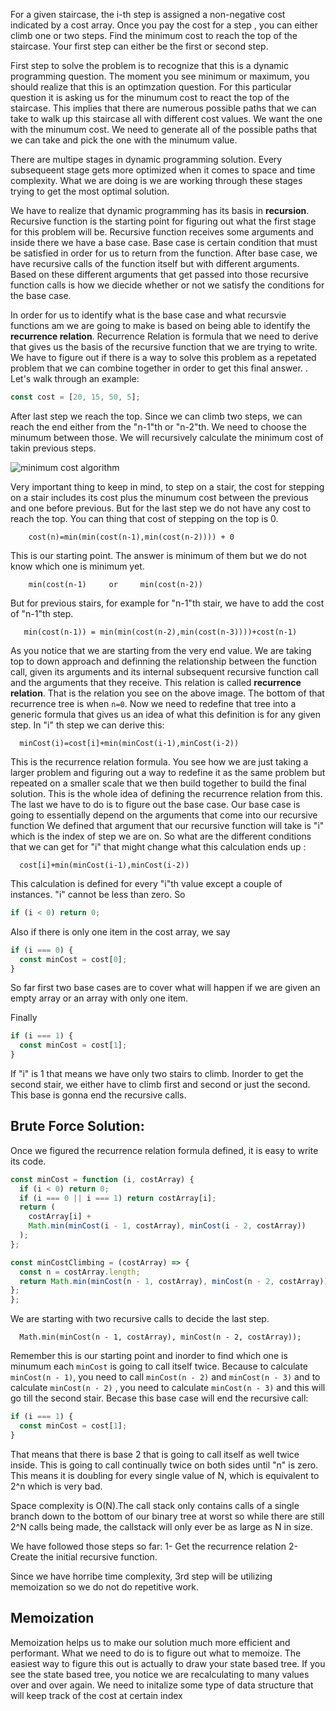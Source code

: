 For a given staircase, the i-th step is assigned a non-negative cost indicated by a cost array. Once you pay the cost for a step , you can either climb one or two steps. Find the minimum cost to reach the top of the staircase. Your first step can either be the first or second step.

First step to solve the problem is to recognize that this is a dynamic programming question. The moment you see minimum or maximum, you should realize that this is an optimzation question. For this particular question it is asking us for the minumum cost to react the top of the staircase. This implies that there are numerous possible paths that we can take to walk up this staircase all with different cost values. We want the one with the minumum cost. We need to generate all of the possible paths that we can take and pick the one with the minumum value.

There are multipe stages in dynamic programming solution. Every subsequeent stage gets more optimized when it comes to space and time complexity. What we are doing is we are working through these stages trying to get the most optimal solution.

We have to realize that dynamic programming has its basis in **recursion**. Recursive function is the starting point for figuring out what the first stage for this problem will be. Recursive function receives some arguments and inside there we have a base case. Base case is certain condition that must be satisfied in order for us to return from the function. After base case, we have recursive calls of the function itself but with different arguments. Based on these different arguments that get passed into those recursive function calls is how we diecide whether or not we satisfy the conditions for the base case.

In order for us to identify what is the base case and what recursvie functions am we are going to make is based on being able to identify the **recurrence relation**. Recurrence Relation is formula that we need to derive that gives us the basis of the recursive function that we are trying to write.
We have to figure out if there is a way to solve this problem as a repetated problem that we can combine together in order to get this final answer. . Let's walk through an example:

```js
const cost = [20, 15, 50, 5];
```

After last step we reach the top. Since we can climb two steps, we can reach the end either from the "n-1"th or "n-2"th. We need to choose the minumum between those. We will recursively calculate the minimum cost of takin previous steps.

![minimum cost algorithm](min-cost.png)

Very important thing to keep in mind, to step on a stair, the cost for stepping on a stair includes its cost plus the minumum cost between the previous and one before previous. But for the last step we do not have any cost to reach the top. You can thing that cost of stepping on the top is 0.

        cost(n)=min(min(cost(n-1),min(cost(n-2)))) + 0

This is our starting point. The answer is minimum of them but we do not know which one is minimum yet.

        min(cost(n-1)     or     min(cost(n-2))

But for previous stairs, for example for "n-1"th stair, we have to add the cost of "n-1"th step.

       min(cost(n-1)) = min(min(cost(n-2),min(cost(n-3))))+cost(n-1)

As you notice that we are starting from the very end value. We are taking top to down approach and definning the relationship between the function call, given its arguments and its internal subsequent recursive function call and the arguments that they receive. This relation is called **recurrence relation**. That is the relation you see on the above image. The bottom of that recurrence tree is when `n=0`. Now we need to redefine that tree into a generic formula that gives us an idea of what this definition is for any given step. In "i" th step we can derive this:

      minCost(i)=cost[i]+min(minCost(i-1),minCost(i-2))

This is the recurrence relation formula. You see how we are just taking a larger problem and figuring out a way to redefine it as the same problem but repeated on a smaller scale that we then build together to build the final solution. This is the whole idea of defining the recurrence relation from this. The last we have to do is to figure out the base case. Our base case is going to essentially depend on the arguments that come into our recursive function We defined that argument that our recursive function will take is "i" which is the index of step we are on. So what are the different conditions that we can get for "i" that might change what this calculation ends up :

      cost[i]+min(minCost(i-1),minCost(i-2))

This calculation is defined for every "i"th value except a couple of instances. "i" cannot be less than zero. So

```js
if (i < 0) return 0;
```

Also if there is only one item in the cost array, we say

```js
if (i === 0) {
  const minCost = cost[0];
}
```

So far first two base cases are to cover what will happen if we are given an empty array or an array with only one item.

Finally

```js
if (i === 1) {
  const minCost = cost[1];
}
```

If "i" is 1 that means we have only two stairs to climb. Inorder to get the second stair, we either have to climb first and second or just the second. This base is gonna end the recursive calls.

## Brute Force Solution:

Once we figured the recurrence relation formula defined, it is easy to write its code.

```js
const minCost = function (i, costArray) {
  if (i < 0) return 0;
  if (i === 0 || i === 1) return costArray[i];
  return (
    costArray[i] +
    Math.min(minCost(i - 1, costArray), minCost(i - 2, costArray))
  );
};
```

```js
const minCostClimbing = (costArray) => {
  const n = costArray.length;
  return Math.min(minCost(n - 1, costArray), minCost(n - 2, costArray));
};
};
```

We are starting with two recursive calls to decide the last step.

      Math.min(minCost(n - 1, costArray), minCost(n - 2, costArray));

Remember this is our starting point and inorder to find which one is minumum each `minCost` is going to call itself twice. Because to calculate `minCost(n - 1)`, you need to call `minCost(n - 2)` and `minCost(n - 3)` and to calculate `minCost(n - 2)` , you need to calculate `minCost(n - 3)` and this will go till the second stair. Becase this base case will end the recursive call:

```js
if (i === 1) {
  const minCost = cost[1];
}
```

That means that there is base 2 that is going to call itself as well twice inside. This is going to call continually twice on both sides until "n" is zero. This means it is doubling for every single value of N, which is equivalent to 2^n which is very bad.

Space complexity is O(N).The call stack only contains calls of a single branch down to the bottom of our binary tree at worst so while there are still 2^N calls being made, the callstack will only ever be as large as N in size.

We have followed those steps so far:
1- Get the recurrence relation
2- Create the initial recursive function.

Since we have horribe time complexity, 3rd step will be utilizing memoization so we do not do repetitive work.

## Memoization

Memoization helps us to make our solution much more efficient and performant. What we need to do is to figure out what to memoize. The easiest way to figure this out is actually to draw your state based tree. If you see the state based tree, you notice we are recalculating to many values over and over again. We need to initalize some type of data structure that will keep track of the cost at certain index
